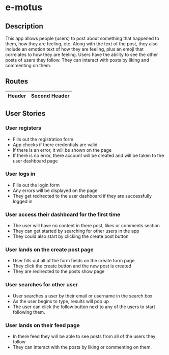 # e-motus

## Description
This app allows people (users) to post about something that happened to them, how they are feeling, etc. Along with the text of the post, they also include an emotion text of how they are feeling, plus an emoji that correlates to how they are feeling. Users have the ability to see the other posts of users they follow. They can interact with posts by liking and commenting on them. 


## Routes 

| Header | Second Header |
|--------|---------------|



## User Stories

### User registers
* Fills out the registration form
* App checks if there credentials are valid
* If there is an error, it will be shown on the page
* If there is no error, there account will be created and will be taken to the user dashboard page

### User logs in 
* Fills out the login form
* Any errors will be displayed on the page
* They get redirected to the user dashboard if they are successfully logged in

### User access their dashboard for the first time
* The user will have no content in there post, likes or comments section
* They can get started by searching for other users in the app
* They could also start by clicking the create post button

### User lands on the create post page
* User fills out all of the form fields on the create form page
* They click the create button and the new post is created
* They are redirected to the posts show page

### User searches for other user
* User searches a user by their email or username in the search box
* As the user begins to type, results will pop up
* The user can click the follow button next to any of the users to start following them.

### User lands on their feed page
* In there feed they will be able to see posts from all of the users they follow
* They can interact with the posts by liking or commenting on them.

